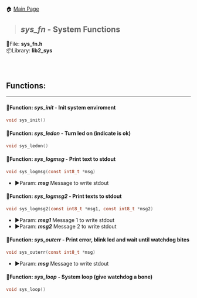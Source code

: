 🏠 [Main Page](../README.md) <br>
>##  ***sys_fn*** - System Functions
💾File: **sys_fn.h** <br>
📦Library: **lib2_sys** <br>
######  <br>
## **Functions:** <br>
--- 
#### 💠Function:  ***sys_init*** - Init system enviroment
```c 
void sys_init()
```

#### 💠Function:  ***sys_ledon*** - Turn led on (indicate is ok)
```c 
void sys_ledon()
```

#### 💠Function:  ***sys_logmsg*** - Print text to stdout
```c 
void sys_logmsg(const int8_t *msg)
```
- ▶️Param:  ***msg*** Message to write stdout <br>

#### 💠Function:  ***sys_logmsg2*** - Print texts to stdout
```c 
void sys_logmsg2(const int8_t *msg1, const int8_t *msg2)
```
- ▶️Param:  ***msg1*** Message 1 to write stdout <br>
- ▶️Param:  ***msg2*** Message 2 to write stdout <br>

#### 💠Function:  ***sys_outerr*** - Print error, blink led and wait until watchdog bites
```c 
void sys_outerr(const int8_t *msg)
```
- ▶️Param:  ***msg*** Message to write stdout <br>

#### 💠Function:  ***sys_loop*** - System loop (give watchdog a bone)
```c 
void sys_loop()
```

